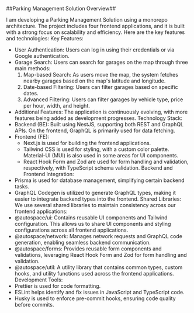 ##Parking Management Solution Overview##

I am developing a Parking Management Solution using a monorepo architecture. The project includes four frontend applications, and it is built with a strong focus on scalability and efficiency. Here are the key features and technologies:
Key Features:
* User Authentication: Users can log in using their credentials or via Google authentication.
* Garage Search: Users can search for garages on the map through three main methods:
    1. Map-based Search: As users move the map, the system fetches nearby garages based on the map's latitude and longitude.
    2. Date-based Filtering: Users can filter garages based on specific dates.
    3. Advanced Filtering: Users can filter garages by vehicle type, price per hour, width, and height.
* Additional Features: The application is continuously evolving, with more features being added as development progresses.
Technology Stack:
* Backend (BE): Built using NestJS, supporting both REST and GraphQL APIs. On the frontend, GraphQL is primarily used for data fetching.
* Frontend (FE):
    * Next.js is used for building the frontend applications.
    * Tailwind CSS is used for styling, with a custom color palette. Material-UI (MUI) is also used in some areas for UI components.
    * React Hook Form and Zod are used for form handling and validation, respectively, with TypeScript schema validation.
Backend and Frontend Integration:
* Prisma is used for database management, simplifying certain backend tasks.
* GraphQL Codegen is utilized to generate GraphQL types, making it easier to integrate backend types into the frontend.
Shared Libraries:
We use several shared libraries to maintain consistency across our frontend applications:
* @autospace/ui: Contains reusable UI components and Tailwind configuration. This allows us to share UI components and styling configurations across all frontend applications.
* @autospace/network: Manages network requests and GraphQL code generation, enabling seamless backend communication.
* @autospace/forms: Provides reusable form components and validations, leveraging React Hook Form and Zod for form handling and validation.
* @autospace/util: A utility library that contains common types, custom hooks, and utility functions used across the frontend applications.
Development Tools:
* Prettier is used for code formatting.
* ESLint helps identify and fix issues in JavaScript and TypeScript code.
* Husky is used to enforce pre-commit hooks, ensuring code quality before commits.
